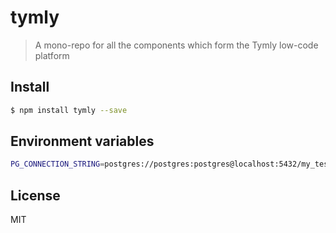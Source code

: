 # tymly

> A mono-repo for all the components which form the Tymly low-code platform 

## <a name="install"></a>Install
```bash
$ npm install tymly --save
```

## Environment variables

``` bash
PG_CONNECTION_STRING=postgres://postgres:postgres@localhost:5432/my_test_db
````
## <a name="license"></a>License

MIT
